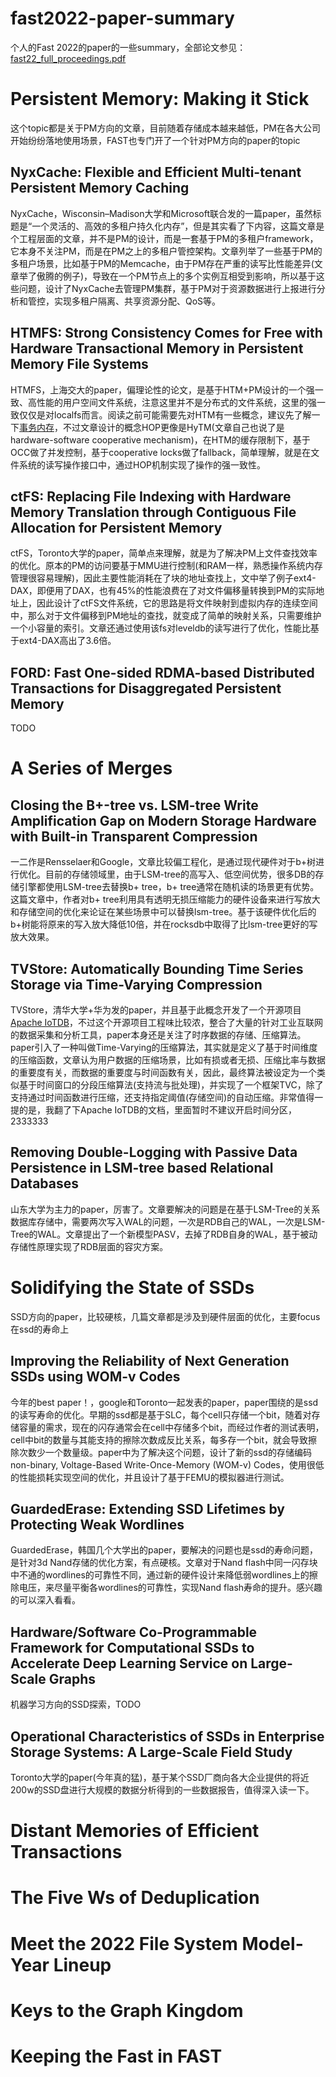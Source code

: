 <!--
 * @Descripttion: 
 * @version: 
 * @Author: cm.d
 * @Date: 2022-03-13 21:17:41
 * @LastEditors: cm.d
 * @LastEditTime: 2022-03-13 21:33:25
-->
# fast2022-paper-summary

个人的Fast 2022的paper的一些summary，全部论文参见：[fast22_full_proceedings.pdf](https://www.usenix.org/system/files/fast22_full_proceedings.pdf)

# Persistent Memory: Making it Stick

这个topic都是关于PM方向的文章，目前随着存储成本越来越低，PM在各大公司开始纷纷落地使用场景，FAST也专门开了一个针对PM方向的paper的topic

## NyxCache: Flexible and Efficient Multi-tenant Persistent Memory Caching

NyxCache，Wisconsin–Madison大学和Microsoft联合发的一篇paper，虽然标题是“一个灵活的、高效的多租户持久化内存”，但是其实看了下内容，这篇文章是个工程层面的文章，并不是PM的设计，而是一套基于PM的多租户framework，它本身不关注PM，而是在PM之上的多租户管控架构。文章列举了一些基于PM的多租户场景，比如基于PM的Memcache，由于PM存在严重的读写比性能差异(文章举了傲腾的例子)，导致在一个PM节点上的多个实例互相受到影响，所以基于这些问题，设计了NyxCache去管理PM集群，基于PM对于资源数据进行上报进行分析和管控，实现多租户隔离、共享资源分配、QoS等。

## HTMFS: Strong Consistency Comes for Free with Hardware Transactional Memory in Persistent Memory File Systems

HTMFS，上海交大的paper，偏理论性的论文，是基于HTM+PM设计的一个强一致、高性能的用户空间文件系统，注意这里并不是分布式的文件系统，这里的强一致仅仅是对localfs而言。阅读之前可能需要先对HTM有一些概念，建议先了解一下[事务内存](https://en.wikipedia.org/wiki/Transactional_memory)，不过文章设计的概念HOP更像是HyTM(文章自己也说了是hardware-software cooperative mechanism)，在HTM的缓存限制下，基于OCC做了并发控制，基于cooperative locks做了fallback，简单理解，就是在文件系统的读写操作接口中，通过HOP机制实现了操作的强一致性。

## ctFS: Replacing File Indexing with Hardware Memory Translation through Contiguous File Allocation for Persistent Memory

ctFS，Toronto大学的paper，简单点来理解，就是为了解决PM上文件查找效率的优化。原本的PM的访问要基于MMU进行控制(和RAM一样，熟悉操作系统内存管理很容易理解)，因此主要性能消耗在了块的地址查找上，文中举了例子ext4-DAX，即便用了DAX，也有45%的性能浪费在了对文件偏移量转换到PM的实际地址上，因此设计了ctFS文件系统，它的思路是将文件映射到虚拟内存的连续空间中，那么对于文件偏移到PM地址的查找，就变成了简单的映射关系，只需要维护一个小容量的索引。文章还通过使用该fs对leveldb的读写进行了优化，性能比基于ext4-DAX高出了3.6倍。

## FORD: Fast One-sided RDMA-based Distributed Transactions for Disaggregated Persistent Memory

TODO

# A Series of Merges

## Closing the B+-tree vs. LSM-tree Write Amplification Gap on Modern Storage Hardware with Built-in Transparent Compression

一二作是Rensselaer和Google，文章比较偏工程化，是通过现代硬件对于b+树进行优化。目前的存储领域里，由于LSM-tree的高写入、低空间优势，很多DB的存储引擎都使用LSM-tree去替换b+ tree，b+ tree通常在随机读的场景更有优势。这篇文章中，作者对b+ tree利用具有透明无损压缩能力的硬件设备来进行写放大和存储空间的优化来论证在某些场景中可以替换lsm-tree。基于该硬件优化后的b+树能将原来的写入放大降低10倍，并在rocksdb中取得了比lsm-tree更好的写放大效果。

## TVStore: Automatically Bounding Time Series Storage via Time-Varying Compression

TVStore，清华大学+华为发的paper，并且基于此概念开发了一个开源项目[Apache IoTDB](https://iotdb.apache.org/)，不过这个开源项目工程味比较浓，整合了大量的针对工业互联网的数据采集和分析工具，paper本身还是关注了时序数据的存储、压缩算法。paper引入了一种叫做Time-Varying的压缩算法，其实就是定义了基于时间维度的压缩函数，文章认为用户数据的压缩场景，比如有损或者无损、压缩比率与数据的重要度有关，而数据的重要度与时间函数有关，因此，最终算法被设定为一个类似基于时间窗口的分段压缩算法(支持流与批处理)，并实现了一个框架TVC，除了支持通过时间函数进行压缩，还支持指定阈值(存储空间)的自动压缩。非常值得一提的是，我翻了下Apache IoTDB的文档，里面暂时不建议开启时间分区，2333333

## Removing Double-Logging with Passive Data Persistence in LSM-tree based Relational Databases

山东大学为主力的paper，厉害了。文章要解决的问题是在基于LSM-Tree的关系数据库存储中，需要两次写入WAL的问题，一次是RDB自己的WAL，一次是LSM-Tree的WAL。文章提出了一个新模型PASV，去掉了RDB自身的WAL，基于被动存储性原理实现了RDB层面的容灾方案。

# Solidifying the State of SSDs

SSD方向的paper，比较硬核，几篇文章都是涉及到硬件层面的优化，主要focus在ssd的寿命上

## Improving the Reliability of Next Generation SSDs using WOM-v Codes

今年的best paper！，google和Toronto一起发表的paper，paper围绕的是ssd的读写寿命的优化。早期的ssd都是基于SLC，每个cell只存储一个bit，随着对存储容量的需求，现在的闪存通常会在cell中存储多个bit，而经过作者的测试表明，cell中bit的数量与其能支持的擦除次数成反比关系，每多存一个bit，就会导致擦除次数少一个数量级。paper中为了解决这个问题，设计了新的ssd的存储编码non-binary, Voltage-Based Write-Once-Memory (WOM-v) Codes，使用很低的性能损耗实现空间的优化，并且设计了基于FEMU的模拟器进行测试。

## GuardedErase: Extending SSD Lifetimes by Protecting Weak Wordlines

GuardedErase，韩国几个大学出的paper，要解决的问题也是ssd的寿命问题，是针对3d Nand存储的优化方案，有点硬核。文章对于Nand flash中同一闪存块中不通的wordlines的可靠性不同，通过新的硬件设计来降低弱wordlines上的擦除电压，来尽量平衡各wordlines的可靠性，实现Nand flash寿命的提升。感兴趣的可以深入看看。

## Hardware/Software Co-Programmable Framework for Computational SSDs to Accelerate Deep Learning Service on Large-Scale Graphs

机器学习方向的SSD探索，TODO

## Operational Characteristics of SSDs in Enterprise Storage Systems: A Large-Scale Field Study

Toronto大学的paper(今年真的猛)，基于某个SSD厂商向各大企业提供的将近200w的SSD盘进行大规模的数据分析得到的一些数据报告，值得深入读一下。

# Distant Memories of Efficient Transactions

# The Five Ws of Deduplication

# Meet the 2022 File System Model-Year Lineup

# Keys to the Graph Kingdom

# Keeping the Fast in FAST

